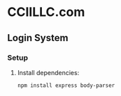 # CCIILLC.com

## Login System

### Setup

1. Install dependencies:
   ```sh
   npm install express body-parser 